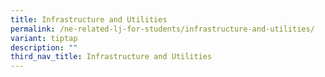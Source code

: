 ```yaml
---
title: Infrastructure and Utilities
permalink: /ne-related-lj-for-students/infrastructure-and-utilities/
variant: tiptap
description: ""
third_nav_title: Infrastructure and Utilities
---
```

